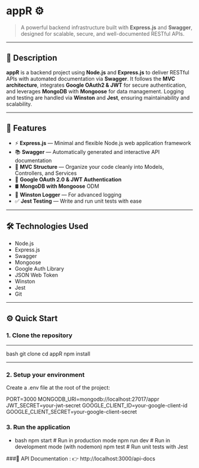# appR ⚙️

> A powerful backend infrastructure built with **Express.js** and **Swagger**, designed for scalable, secure, and well-documented RESTful APIs.

---

## 📌 Description

**appR** is a backend project using **Node.js** and **Express.js** to deliver RESTful APIs with automated documentation via **Swagger**. It follows the **MVC architecture**, integrates **Google OAuth2 & JWT** for secure authentication, and leverages **MongoDB** with **Mongoose** for data management. Logging and testing are handled via **Winston** and **Jest**, ensuring maintainability and scalability.

---

## 🚀 Features

- ⚡ **Express.js** — Minimal and flexible Node.js web application framework  
- 📚 **Swagger** — Automatically generated and interactive API documentation  
- 🧠 **MVC Structure** — Organize your code cleanly into Models, Controllers, and Services  
- 🔐 **Google OAuth 2.0 & JWT Authentication**  
- 🛢️ **MongoDB with Mongoose** ODM  
- 📝 **Winston Logger** — For advanced logging  
- ✅ **Jest Testing** — Write and run unit tests with ease  

---

## 🛠️ Technologies Used

- Node.js  
- Express.js  
- Swagger  
- Mongoose  
- Google Auth Library  
- JSON Web Token  
- Winston  
- Jest  
- Git  

---

## ⚙️ Quick Start

### 1. Clone the repository

---
bash
git clone <repository-url>
cd appR
npm install

---
### 2. Setup your environment
Create a .env file at the root of the project:

PORT=3000
MONGODB_URI=mongodb://localhost:27017/appr
JWT_SECRET=your-jwt-secret
GOOGLE_CLIENT_ID=your-google-client-id
GOOGLE_CLIENT_SECRET=your-google-client-secret

### 3. Run the application
- bash
npm start       # Run in production mode
npm run dev     # Run in development mode (with nodemon)
npm test        # Run unit tests with Jest


###📄 API Documentation : 👉 http://localhost:3000/api-docs






